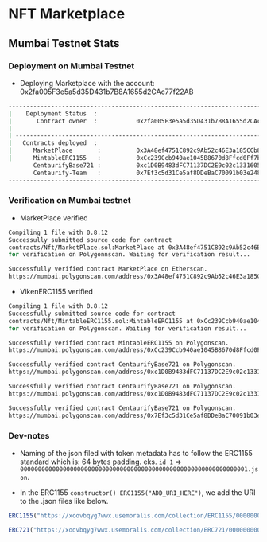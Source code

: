 # NFT Marketplace

## Mumbai Testnet Stats

### Deployment on Mumbai Testnet

- Deploying Marketplace with the account: 0x2fa005F3e5a5d35D431b7B8A1655d2CAc77f22AB

```bash
----------------------------------------------------------------------------------
|    Deployment Status  :
|       Contract owner  :           0x2fa005F3e5a5d35D431b7B8A1655d2CAc77f22AB
|
| ------------------------------------------------------------------------------
|   Contracts deployed  :
|      MarketPlace       :          0x3A48ef4751C892c9Ab52c46E3a185CCb8d34E530
|      MintableERC1155   :          0xCc239Ccb940ae1045B8670d8Ffcd0Ff7b8397771
       CentaurifyBase721 :          0xc1D0B9483dFC71137DC2E9c02c133160580873C3
       Centaurify-Team   :          0x7Ef3c5d31Ce5af8DDeBaC70091b03e248830ff3E
----------------------------------------------------------------------------------
```

### Verification on Mumbai testnet

- MarketPlace verified

```bash
Compiling 1 file with 0.8.12
Successully submitted source code for contract
contracts/Nft/MarketPlace.sol:MarketPlace at 0x3A48ef4751C892c9Ab52c46E3a185CCb8d34E530
for verification on Polygonnscan. Waiting for verification result...

Successfully verified contract MarketPlace on Etherscan.
https://mumbai.polygonscan.com/address/0x3A48ef4751C892c9Ab52c46E3a185CCb8d34E530#code
```

- VikenERC1155 verified

```bash
Compiling 1 file with 0.8.12
Successfully submitted source code for contract
contracts/Nft/MintableERC1155.sol:MintableERC1155 at 0xCc239Ccb940ae1045B8670d8Ffcd0Ff7b8397771
for verification on Polygonscan. Waiting for verification result...

Successfully verified contract MintableERC1155 on Polygonscan.
https://mumbai.polygonscan.com/address/0xCc239Ccb940ae1045B8670d8Ffcd0Ff7b8397771#code
```  

```bash
Successfully verified contract CentaurifyBase721 on Polygonscan.
https://mumbai.polygonscan.com/address/0xc1D0B9483dFC71137DC2E9c02c133160580873C3#code
```

```bash
Successfully verified contract CentaurifyBase721 on Polygonscan.
https://mumbai.polygonscan.com/address/0xc1D0B9483dFC71137DC2E9c02c133160580873C3#code
```

```bash
Successfully verified contract CentaurifyBase721 on Polygonscan.
https://mumbai.polygonscan.com/address/0x7Ef3c5d31Ce5af8DDeBaC70091b03e248830ff3E#code
```

### Dev-notes

- Naming of the json filed with token metadata has to follow the ERC1155 standard which is:
64 bytes padding. eks. `id 1` => `0000000000000000000000000000000000000000000000000000000000000001.json`.  

- In the ERC1155 `constructor() ERC1155("ADD_URI_HERE")`, we add the URI to the .json files like below.  

```js
ERC1155("https://xoovbqyg7wwx.usemoralis.com/collection/ERC1155/000000000000000000000000000000000000000000000000000000000000000{id}.json")
```
```js
ERC721("https://xoovbqyg7wwx.usemoralis.com/collection/ERC721/000000000000000000000000000000000000000000000000000000000000000{id}.json")
```
